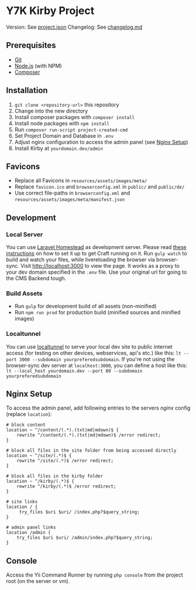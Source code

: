 # Y7K Kirby Project

Version: See [project.json](project.json)
Changelog: See [changelog.md](changelog.md)

## Prerequisites

- [Git](http://git-scm.com/)
- [Node.js](http://nodejs.org/) (with NPM)
- [Composer](https://getcomposer.org/)

## Installation

1. `git clone <repository-url>` this repository
2. Change into the new directory
3. Install composer packages with `composer install`
4. Install node packages with `npm install`
5. Run `composer run-script project-created-cmd`
6. Set Project Domain and Database in `.env`
7. Adjust nginx configuration to access the admin panel (see [Nginx Setup](#nginx-setup))
8. Install Kirby at `yourdomain.dev/admin`

## Favicons

- Replace all Favicons in `resources/assets/images/meta/`
- Replace `favicon.ico` and `browserconfig.xml` in `public/` and `public/de/` 
- Use correct file-paths in `browserconfig.xml` and `resources/assets/images/meta/manifest.json` 

## Development

### Local Server

You can use [Laravel Homestead](https://laravel.com/docs/master/homestead) as development server. Please read [these instructions](https://medium.com/@didgeoridoo/how-to-get-craft-cms-2-5-running-on-a-laravel-homestead-3-0-x-vagrant-box-556fe57ff807#.siftkm7kt) on how to set it up to get Craft running on it.
Run `gulp watch` to build and watch your files, while livereloading the browser via browser-sync. Visit [http://localhost:3000](http://localhost:3000) to view the page. It works as a proxy to your dev domain specified in the `.env` file. Use your original url for going to the CMS Backend tough.

### Build Assets

- Run `gulp`  for development build of all assets (non-minified)
- Run `npm run prod` for production build (minified sources and minified images) 

### Localtunnel

You can use [localtunnel](http://http://localtunnel.me/) to serve your local dev site to public internet access (for testing on other devices, webservices, api's etc.) like this: `lt --port 3000 --subdomain yourpreferedsubdomain`. If you're not using the browser-sync dev server at `localhost:3000`, you can define a host like this: `lt --local_host yourdomain.dev --port 80 --subdomain yourpreferedsubdomain`

## Nginx Setup

To access the admin panel, add following entries to the servers *nginx* config (replace `location`):

```
# block content
location ~ ^/content/(.*).(txt|md|mdown)$ {
    rewrite ^/content/(.*).(txt|md|mdown)$ /error redirect;
}

# block all files in the site folder from being accessed directly
location ~ ^/site/(.*)$ {
    rewrite ^/site/(.*)$ /error redirect;
}

# block all files in the kirby folder
location ~ ^/kirby/(.*)$ {
    rewrite ^/kirby/(.*)$ /error redirect;
}

# site links
location / {
     try_files $uri $uri/ /index.php?$query_string;
}

# admin panel links
location /admin {
    try_files $uri $uri/ /admin/index.php?$query_string;
}
```

## Console
Access the Yii Command Runner by running `php console` from the project root (on the server or vm).
